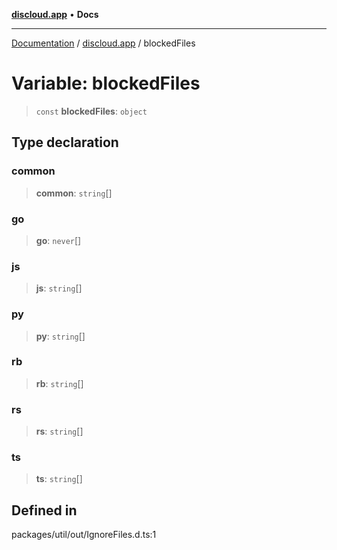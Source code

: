 [**discloud.app**](../README.md) • **Docs**

***

[Documentation](../../packages.md) / [discloud.app](../README.md) / blockedFiles

# Variable: blockedFiles

> `const` **blockedFiles**: `object`

## Type declaration

### common

> **common**: `string`[]

### go

> **go**: `never`[]

### js

> **js**: `string`[]

### py

> **py**: `string`[]

### rb

> **rb**: `string`[]

### rs

> **rs**: `string`[]

### ts

> **ts**: `string`[]

## Defined in

packages/util/out/IgnoreFiles.d.ts:1
